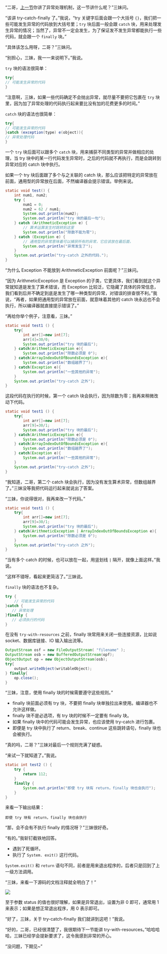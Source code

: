 
“二哥，[上一节](https://mp.weixin.qq.com/s/fXRJ1xdz_jNSSVTv7ZrYGQ)你讲了异常处理机制，这一节讲什么呢？”三妹问。

“该讲 try-catch-finally 了。”我说，“try 关键字后面会跟一个大括号 `{}`，我们把一些可能发生异常的代码放到大括号里；`try` 块后面一般会跟 `catch` 块，用来处理发生异常的情况；当然了，异常不一定会发生，为了保证发不发生异常都能执行一些代码，就会跟一个 `finally` 块。”

“具体该怎么用呀，二哥？”三妹问。

“别担心，三妹，我一一来说明下。”我说。

`try` 块的语法很简单：

```java
try{
// 可能发生异常的代码
}
```

“注意啊，三妹，如果一些代码确定不会抛出异常，就尽量不要把它包裹在 `try` 块里，因为加了异常处理的代码执行起来要比没有加的花费更多的时间。”

`catch` 块的语法也很简单：

```java
try{
// 可能发生异常的代码
}catch (exception(type) e(object)){
// 异常处理代码
}
```

一个 `try` 块后面可以跟多个 `catch` 块，用来捕获不同类型的异常并做相应的处理，当 try 块中的某一行代码发生异常时，之后的代码就不再执行，而是会跳转到异常对应的 catch 块中执行。

如果一个 try 块后面跟了多个与之关联的 catch 块，那么应该把特定的异常放在前面，通用型的异常放在后面，不然编译器会提示错误。举例来说。

```java
static void test() {
    int num1, num2;
    try {
        num1 = 0;
        num2 = 62 / num1;
        System.out.println(num2);
        System.out.println("try 块的最后一句");
    } catch (ArithmeticException e) {
        // 算术运算发生时跳转到这里
        System.out.println("除数不能为零");
    } catch (Exception e) {
        // 通用型的异常意味着可以捕获所有的异常，它应该放在最后面，
        System.out.println("异常发生了");
    }
    System.out.println("try-catch 之外的代码.");
}
```

“为什么 Exception 不能放到 ArithmeticException 前面呢？”三妹问。

“因为 ArithmeticException 是 Exception 的子类，它更具体，我们看到就这个异常就知道是发生了算术错误，而 Exception 比较泛，它隐藏了具体的异常信息，我们看到后并不确定到底是发生了哪一种类型的异常，对错误的排查很不利。”我说，“再者，如果把通用型的异常放在前面，就意味着其他的 catch 块永远也不会执行，所以编译器就直接提示错误了。”

“再给你举个例子，注意看，三妹。”

```java
static void test1 () {
    try{
        int arr[]=new int[7];
        arr[4]=30/0;
        System.out.println("try 块的最后");
    } catch(ArithmeticException e){
        System.out.println("除数必须是 0");
    } catch(ArrayIndexOutOfBoundsException e){
        System.out.println("数组越界了");
    } catch(Exception e){
        System.out.println("一些其他的异常");
    }
    System.out.println("try-catch 之外");
}
```

这段代码在执行的时候，第一个 catch 块会执行，因为除数为零；我再来稍微改动下代码。

```java
static void test1 () {
    try{
        int arr[]=new int[7];
        arr[9]=30/1;
        System.out.println("try 块的最后");
    } catch(ArithmeticException e){
        System.out.println("除数必须是 0");
    } catch(ArrayIndexOutOfBoundsException e){
        System.out.println("数组越界了");
    } catch(Exception e){
        System.out.println("一些其他的异常");
    }
    System.out.println("try-catch 之外");
}
```

“我知道，二哥，第二个 catch 块会执行，因为没有发生算术异常，但数组越界了。”三妹没等我把代码运行起来就说出了答案。

“三妹，你说得很对，我再来改一下代码。”

```java
static void test1 () {
    try{
        int arr[]=new int[7];
        arr[9]=30/1;
        System.out.println("try 块的最后");
    } catch(ArithmeticException | ArrayIndexOutOfBoundsException e){
        System.out.println("除数必须是 0");
    }
    System.out.println("try-catch 之外");
}
```

“当有多个 catch 的时候，也可以放在一起，用竖划线 `|` 隔开，就像上面这样。”我说。

“这样不错呀，看起来更简洁了。”三妹说。

`finally` 块的语法也不复杂。

```java
try {
    // 可能发生异常的代码
}catch {
   // 异常处理
}finally {
   // 必须执行的代码
}
```

在没有 `try-with-resources` 之前，finally 块常用来关闭一些连接资源，比如说 socket、数据库链接、IO 输入输出流等。

```java
OutputStream osf = new FileOutputStream( "filename" );
OutputStream osb = new BufferedOutputStream(opf);
ObjectOutput op = new ObjectOutputStream(osb);
try{
    output.writeObject(writableObject);
} finally{
    op.close();
}
```

“三妹，注意，使用 finally 块的时候需要遵守这些规则。”

- finally 块前面必须有 try 块，不要把 finally 块单独拉出来使用。编译器也不允许这样做。
- finally 块不是必选项，有 try 块的时候不一定要有 finally 块。
- 如果 finally 块中的代码可能会发生异常，也应该使用 try-catch 进行包裹。
- 即便是 try 块中执行了 return、break、continue 这些跳转语句，finally 块也会被执行。

“真的吗，二哥？”三妹对最后一个规则充满了疑惑。

“来试一下就知道了。”我说。

```java
static int test2 () {
    try {
        return 112;
    }
    finally {
        System.out.println("即使 try 块有 return，finally 块也会执行");
    }
}
```

来看一下输出结果：

```
即使 try 块有 return，finally 块也会执行
```

“那，会不会有不执行 finally 的情况呀？”三妹很好奇。

“有的。”我斩钉截铁地回答。

- 遇到了死循环。
- 执行了 `System. exit()` 这行代码。

`System.exit()` 和 `return` 语句不同，前者是用来退出程序的，后者只是回到了上一级方法调用。

“三妹，来看一下源码的文档注释就全明白了！”

![](https://cdn.jsdelivr.net/gh/itwanger/toBeBetterJavaer/images/exception/try-catch-finally-01.png)

至于参数 status 的值也很好理解，如果是异常退出，设置为非 0 即可，通常用 1 来表示；如果是想正常退出程序，用 0 表示即可。

“好了，三妹，关于 try-catch-finally 我们就讲到这吧！”我说。

“好的，二哥，已经很清楚了，我很期待下一节能讲 try-with-resources。”哈哈哈哈，三妹已经学会提新要求了，这令我感到非常的开心。

“没问题，下期见~”
